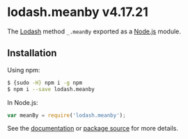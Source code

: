 # lodash.meanby v4.17.21

The [Lodash](https://lodash.com/) method `_.meanBy` exported as a [Node.js](https://nodejs.org/) module.

## Installation

Using npm:
```bash
$ {sudo -H} npm i -g npm
$ npm i --save lodash.meanby
```

In Node.js:
```js
var meanBy = require('lodash.meanby');
```

See the [documentation](https://lodash.com/docs#meanBy) or [package source](https://github.com/lodash/lodash/blob/4.17.21-npm-packages/lodash.meanby) for more details.
